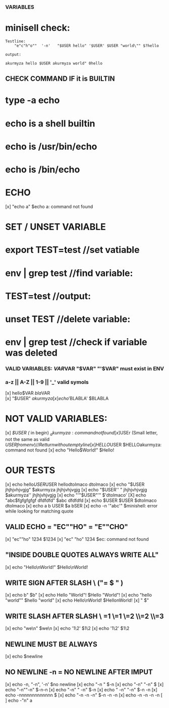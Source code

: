 ### VARIABLES
# minisell check:
```
Testline:
    "e"c"h"o""  '-n'   "$USER hello" '$USER' $USER "world\"" $?hello

output:

akurmyza hello $USER akurmyza world" 0hello
```

## CHECK COMMAND IF it is BUILTIN
# type -a echo
# echo is a shell builtin
# echo is /usr/bin/echo
# echo is /bin/echo


# ECHO

[x] "echo a"                        $echo a: command not found

# SET / UNSET VARIABLE

# export TEST=test    		//set vatiable  
# env | grep test   		 //find variable:
# TEST=test         		 //output:
# unset TEST 				//delete variable:
# env | grep test			//check if variable was deleted

### VALID  VARIABLES: $VAR$VAR  "$VAR"	"'$VAR" must exist in ENV
###	a-z ||  A-Z || 1-9 ||  '_'  valid symols 
[x]  hello$VAR									$bla$VAR							
[x] "$USER"										$akurmyza
[x] echo '$BLABLA'								$BLABLA

#  NOT VALID VARIABLES: 
[x] _$USER (_ in begin)						$_akurmyza: command not found
[x]$USEr (Small letter, not the same as valid $USER from env)  //  Retturn without empty line 
[x] HELLO$USER									$HELLOakurmyza: command not found
[x] echo "Hello$World!"							$Hello!
 
 # OUR TESTS
[x] echo hello$USER$USER						hellodtolmaco dtolmaco
[x] echo "$USER jhjhjvhjvgjg"					$akurmyza jhjhjvhjvgjg
[x] echo "$USER'' " jhjhjvhjvgjg				$akurmyza''  jhjhjvhjvgjg
[x] echo "'"$USER"'"							$'dtolmaco'
[X] echo "abc$fgfgfgfgf dfdfdfd"				$abc dfdfdfd
[x] echo $USER $USER					 		$dtolmaco dtolmaco
[x]  echo      a         b       USER			$a bSER
[x] echo -n '"abc'"								$minishell: error while looking for matching quote

##  VALID ECHO = "EC""HO" = "E""CHO" 
[x] "ec""ho" 1234								$1234
[x] "ec" "ho" 1234								$ec: command not found

## "INSIDE DOUBLE QUOTES ALWAYS WRITE ALL"
[x] echo "Hello\nWorld!"						$Hello\nWorld!

## WRITE SIGN AFTER SLASH \ (\"= $ " )
[x] echo b\"									$b"
[x] echo Hello \"World\"!						$Hello "World"!
[x] echo "hello \"world\""						$hello "world"
[x] echo Hello\nWorld!							$HellonWorld!
[x]  \"											$"

##  WRITE SLASH AFTER SLASH \  \=1 \\=1 \\\=2 \\\\=2 \\\\\=3
[x] echo "we\\n"								$we\n
[x] echo '1\\2'									$1\\2
[x] echo '1\\2'									$1\\2

##  NEWLINE MUST BE ALWAYS 
[x] echo										$newline

## NO NEWLINE -n = NO NEWLINE AFTER IMPUT
[x] echo -n, "-n", '-n'							$no newline
[x] echo "-n "									$-n 
[x] echo "-n" "-n"								$
[x] echo "-n""-n"								$-n-n
[x] echo "-n" " -n"								$-n
[x] echo " -n" "-n"							    $-n -n
[x] echo -nnnnnnnnnnnnn							$
[x] echo "-n -n -n"								$-n -n -n
[x] echo -n -n -n -n
[ ] echo -"n" a